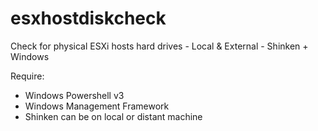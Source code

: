 esxhostdiskcheck
================

Check for physical ESXi hosts hard drives - Local &amp; External - Shinken + Windows

Require:
* Windows Powershell v3
* Windows Management Framework
* Shinken can be on local or distant machine
